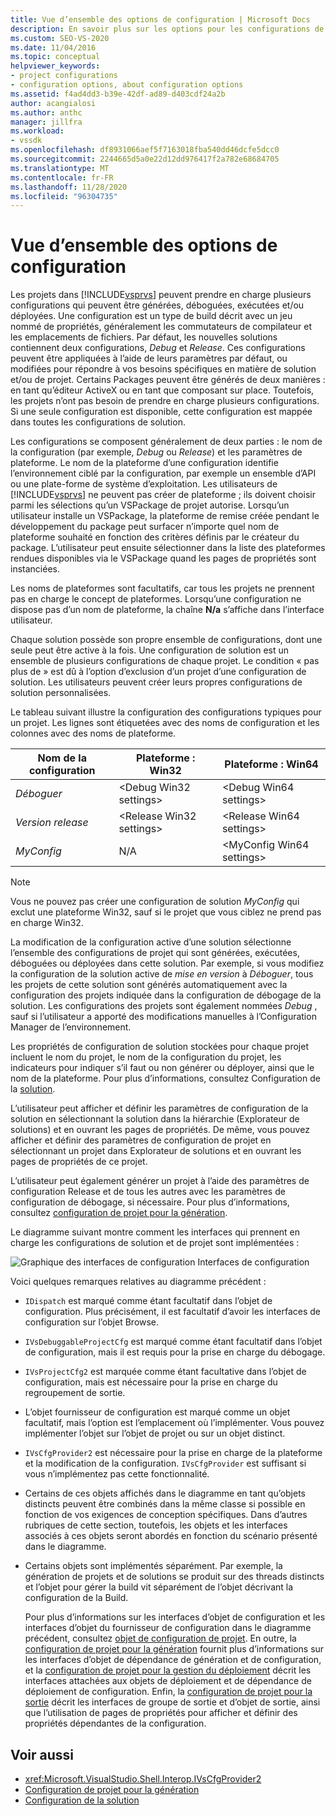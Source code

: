 ```yaml
---
title: Vue d’ensemble des options de configuration | Microsoft Docs
description: En savoir plus sur les options pour les configurations de projet dans Visual Studio. Une configuration est un type de build décrit avec un jeu nommé de propriétés et d’emplacements de fichiers.
ms.custom: SEO-VS-2020
ms.date: 11/04/2016
ms.topic: conceptual
helpviewer_keywords:
- project configurations
- configuration options, about configuration options
ms.assetid: f4ad4dd3-b39e-42df-ad89-d403cdf24a2b
author: acangialosi
ms.author: anthc
manager: jillfra
ms.workload:
- vssdk
ms.openlocfilehash: df8931066aef5f7163018fba540dd46dcfe5dcc0
ms.sourcegitcommit: 2244665d5a0e22d12dd976417f2a782e68684705
ms.translationtype: MT
ms.contentlocale: fr-FR
ms.lasthandoff: 11/28/2020
ms.locfileid: "96304735"
---
```

# <a name="configuration-options-overview"></a>Vue d’ensemble des options de configuration
Les projets dans [!INCLUDE[vsprvs](../../code-quality/includes/vsprvs_md.md)] peuvent prendre en charge plusieurs configurations qui peuvent être générées, déboguées, exécutées et/ou déployées. Une configuration est un type de build décrit avec un jeu nommé de propriétés, généralement les commutateurs de compilateur et les emplacements de fichiers. Par défaut, les nouvelles solutions contiennent deux configurations, *Debug* et *Release*. Ces configurations peuvent être appliquées à l’aide de leurs paramètres par défaut, ou modifiées pour répondre à vos besoins spécifiques en matière de solution et/ou de projet. Certains Packages peuvent être générés de deux manières : en tant qu’éditeur ActiveX ou en tant que composant sur place. Toutefois, les projets n’ont pas besoin de prendre en charge plusieurs configurations. Si une seule configuration est disponible, cette configuration est mappée dans toutes les configurations de solution.

 Les configurations se composent généralement de deux parties : le nom de la configuration (par exemple, *Debug* ou *Release*) et les paramètres de plateforme. Le nom de la plateforme d’une configuration identifie l’environnement ciblé par la configuration, par exemple un ensemble d’API ou une plate-forme de système d’exploitation. Les utilisateurs de [!INCLUDE[vsprvs](../../code-quality/includes/vsprvs_md.md)] ne peuvent pas créer de plateforme ; ils doivent choisir parmi les sélections qu’un VSPackage de projet autorise. Lorsqu’un utilisateur installe un VSPackage, la plateforme de remise créée pendant le développement du package peut surfacer n’importe quel nom de plateforme souhaité en fonction des critères définis par le créateur du package. L’utilisateur peut ensuite sélectionner dans la liste des plateformes rendues disponibles via le VSPackage quand les pages de propriétés sont instanciées.

 Les noms de plateformes sont facultatifs, car tous les projets ne prennent pas en charge le concept de plateformes. Lorsqu’une configuration ne dispose pas d’un nom de plateforme, la chaîne **N/a** s’affiche dans l’interface utilisateur.

 Chaque solution possède son propre ensemble de configurations, dont une seule peut être active à la fois. Une configuration de solution est un ensemble de plusieurs configurations de chaque projet. Le condition « pas plus de » est dû à l’option d’exclusion d’un projet d’une configuration de solution. Les utilisateurs peuvent créer leurs propres configurations de solution personnalisées.

 Le tableau suivant illustre la configuration des configurations typiques pour un projet. Les lignes sont étiquetées avec des noms de configuration et les colonnes avec des noms de plateforme.

|Nom de la configuration|Plateforme : Win32|Plateforme : Win64|
|------------------------|----------------------|----------------------|
|*Déboguer*|\<Debug Win32 settings>|\<Debug Win64 settings>|
|*Version release*|\<Release Win32 settings>|\<Release Win64 settings>|
|*MyConfig*|N/A|\<MyConfig Win64 settings>|

> [!NOTE]
> Vous ne pouvez pas créer une configuration de solution *MyConfig* qui exclut une plateforme Win32, sauf si le projet que vous ciblez ne prend pas en charge Win32.

 La modification de la configuration active d’une solution sélectionne l’ensemble des configurations de projet qui sont générées, exécutées, déboguées ou déployées dans cette solution. Par exemple, si vous modifiez la configuration de la solution active de *mise en version* à *Déboguer*, tous les projets de cette solution sont générés automatiquement avec la configuration des projets indiquée dans la configuration de débogage de la solution. Les configurations des projets sont également nommées *Debug* , sauf si l’utilisateur a apporté des modifications manuelles à l’Configuration Manager de l’environnement.

 Les propriétés de configuration de solution stockées pour chaque projet incluent le nom du projet, le nom de la configuration du projet, les indicateurs pour indiquer s’il faut ou non générer ou déployer, ainsi que le nom de la plateforme. Pour plus d’informations, consultez Configuration de la [solution](../../extensibility/internals/solution-configuration.md).

 L’utilisateur peut afficher et définir les paramètres de configuration de la solution en sélectionnant la solution dans la hiérarchie (Explorateur de solutions) et en ouvrant les pages de propriétés. De même, vous pouvez afficher et définir des paramètres de configuration de projet en sélectionnant un projet dans Explorateur de solutions et en ouvrant les pages de propriétés de ce projet.

 L’utilisateur peut également générer un projet à l’aide des paramètres de configuration Release et de tous les autres avec les paramètres de configuration de débogage, si nécessaire. Pour plus d’informations, consultez [configuration de projet pour la génération](../../extensibility/internals/project-configuration-for-building.md).

 Le diagramme suivant montre comment les interfaces qui prennent en charge les configurations de solution et de projet sont implémentées :

 ![Graphique des interfaces de configuration](../../extensibility/internals/media/vsconfiginterfaces.gif "vsConfigInterfaces") Interfaces de configuration

 Voici quelques remarques relatives au diagramme précédent :

- `IDispatch` est marqué comme étant facultatif dans l’objet de configuration. Plus précisément, il est facultatif d’avoir les interfaces de configuration sur l’objet Browse.

- `IVsDebuggableProjectCfg` est marqué comme étant facultatif dans l’objet de configuration, mais il est requis pour la prise en charge du débogage.

- `IVsProjectCfg2` est marquée comme étant facultative dans l’objet de configuration, mais est nécessaire pour la prise en charge du regroupement de sortie.

- L’objet fournisseur de configuration est marqué comme un objet facultatif, mais l’option est l’emplacement où l’implémenter. Vous pouvez implémenter l’objet sur l’objet de projet ou sur un objet distinct.

- `IVsCfgProvider2` est nécessaire pour la prise en charge de la plateforme et la modification de la configuration. `IVsCfgProvider` est suffisant si vous n’implémentez pas cette fonctionnalité.

- Certains de ces objets affichés dans le diagramme en tant qu’objets distincts peuvent être combinés dans la même classe si possible en fonction de vos exigences de conception spécifiques. Dans d’autres rubriques de cette section, toutefois, les objets et les interfaces associés à ces objets seront abordés en fonction du scénario présenté dans le diagramme.

- Certains objets sont implémentés séparément. Par exemple, la génération de projets et de solutions se produit sur des threads distincts et l’objet pour gérer la build vit séparément de l’objet décrivant la configuration de la Build.

  Pour plus d’informations sur les interfaces d’objet de configuration et les interfaces d’objet du fournisseur de configuration dans le diagramme précédent, consultez [objet de configuration de projet](../../extensibility/internals/project-configuration-object.md). En outre, la [configuration de projet pour la génération](../../extensibility/internals/project-configuration-for-building.md) fournit plus d’informations sur les interfaces d’objet de dépendance de génération et de configuration, et la [configuration de projet pour la gestion du déploiement](../../extensibility/internals/project-configuration-for-managing-deployment.md) décrit les interfaces attachées aux objets de déploiement et de dépendance de déploiement de configuration. Enfin, la [configuration de projet pour la sortie](../../extensibility/internals/project-configuration-for-output.md) décrit les interfaces de groupe de sortie et d’objet de sortie, ainsi que l’utilisation de pages de propriétés pour afficher et définir des propriétés dépendantes de la configuration.

## <a name="see-also"></a>Voir aussi
- <xref:Microsoft.VisualStudio.Shell.Interop.IVsCfgProvider2>
- [Configuration de projet pour la génération](../../extensibility/internals/project-configuration-for-building.md)
- [Configuration de la solution](../../extensibility/internals/solution-configuration.md)
